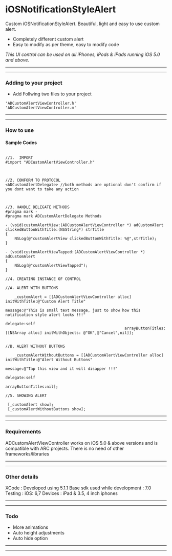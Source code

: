 iOSNotificationStyleAlert
=========================


Custom iOSNotificationStyleAlert. Beautiful, light and easy to use custom alert.



* Completely different custom alert
* Easy to modify as per theme, easy to modify code

<em>This UI control can be used on all iPhones, iPods & iPads running iOS 5.0 and above.</em>

---
---

### Adding to your project


* Add Follwing two files to your project

```
'ADCustomAlertViewController.h'
'ADCustomAlertViewController.m'
```

---
---

### How to use

#### Sample Codes

```obj-c

//1.  IMPORT
#import "ADCustomAlertViewController.h"



//2. CONFORM TO PROTOCOL
<ADCustomAlertDelegate> //both methods are optional don't confirm if you dont want to take any action



//3. HANDLE DELEGATE METHODS
#pragma mark -
#pragma mark ADCustomAlertDelegate Methods

- (void)customAlertView:(ADCustomAlertViewController *) adCustomAlert clickedButtonWithTitle:(NSString*) strTitle
{
    NSLog(@"customAlertView clickedButtonWithTitle: %@",strTitle);
}

- (void)customAlertViewTapped:(ADCustomAlertViewController *) adCustomAlert
{
    NSLog(@"customAlertViewTapped");
}

//4. CREATING INSTANCE OF CONTROL

//A. ALERT WITH BUTTONS

    _customAlert = [[ADCustomAlertViewController alloc] initWithTitle:@"Custom Alert Title"
                                                              message:@"This is small text message, just to show how this notification style alert looks !!!"
                                                             delegate:self
                                                    arrayButtonTitles:[[NSArray alloc] initWithObjects: @"OK",@"Cancel",nil]];
                                                    

//B. ALERT WITHOUT BUTTONS

    _customAlertWithoutButtons = [[ADCustomAlertViewController alloc] initWithTitle:@"Alert Without Buttons"
                                                                            message:@"Tap this view and it will disapper !!!"
                                                                           delegate:self
                                                                  arrayButtonTitles:nil];

//5. SHOWING ALERT

 [_customAlert show];
 [_customAlertWithoutButtons show];

```


---
---

### Requirements

ADCustomAlertViewController works on iOS 5.0 & above versions and is compatible with ARC projects. There is no need of other frameworks/libraries

---
---

### Other details

XCode : Developed using 5.1.1
Base sdk used while development : 7.0
Testing : iOS: 6,7   Devices : iPad & 3.5, 4 inch iphones

---
---

### Todo

* More animations
* Auto height adjustments
* Auto hide option

---
---
